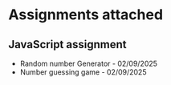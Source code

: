 # Assignments attached

## JavaScript assignment
* Random number Generator - 02/09/2025
* Number guessing game - 02/09/2025